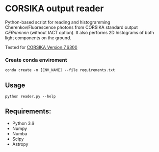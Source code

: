 # CORSIKA output reader

Python-based script for reading and histogramming Cherenkov/Fluorescence photons from 
CORSIKA standard output *CERnnnnnn* (without IACT option). It also performs 2D histograms of both light components on the ground.

Tested for [CORSIKA Version 7.6300](https://web.ikp.kit.edu/corsika/usersguide/usersguide.pdf) 

### Create conda enviroment
```
conda create -n [ENV_NAME] --file requirements.txt
```

## Usage 
```
python reader.py --help
```

## Requirements:
 - Python 3.6
 - Numpy
 - Numba
 - Scipy
 - Astropy
